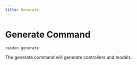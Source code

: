 ```yaml
---
title: Generate
---
```


# Generate Command

```sh
raiden generate
```

The generate command will generate controllers and models.
